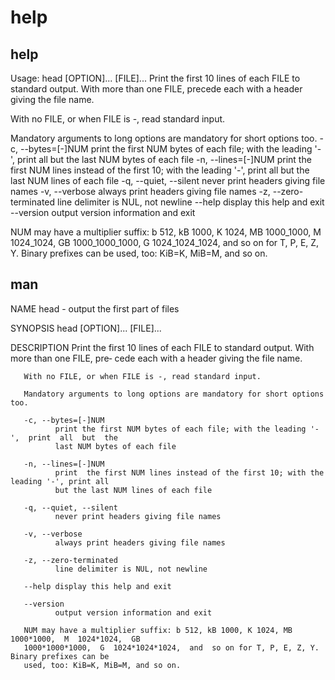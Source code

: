 # help

## help

Usage: head \[OPTION]... \[FILE]... Print the first 10 lines of each FILE to standard output. With more than one FILE, precede each with a header giving the file name.

With no FILE, or when FILE is -, read standard input.

Mandatory arguments to long options are mandatory for short options too. -c, --bytes=\[-]NUM print the first NUM bytes of each file; with the leading '-', print all but the last NUM bytes of each file -n, --lines=\[-]NUM print the first NUM lines instead of the first 10; with the leading '-', print all but the last NUM lines of each file -q, --quiet, --silent never print headers giving file names -v, --verbose always print headers giving file names -z, --zero-terminated line delimiter is NUL, not newline --help display this help and exit --version output version information and exit

NUM may have a multiplier suffix: b 512, kB 1000, K 1024, MB 1000_1000, M 1024_1024, GB 1000_1000_1000, G 1024_1024_1024, and so on for T, P, E, Z, Y. Binary prefixes can be used, too: KiB=K, MiB=M, and so on.

## man

NAME head - output the first part of files

SYNOPSIS head \[OPTION]... \[FILE]...

DESCRIPTION Print the first 10 lines of each FILE to standard output. With more than one FILE, pre‐ cede each with a header giving the file name.

```
   With no FILE, or when FILE is -, read standard input.

   Mandatory arguments to long options are mandatory for short options too.

   -c, --bytes=[-]NUM
          print the first NUM bytes of each file; with the leading '-',  print  all  but  the
          last NUM bytes of each file

   -n, --lines=[-]NUM
          print  the first NUM lines instead of the first 10; with the leading '-', print all
          but the last NUM lines of each file

   -q, --quiet, --silent
          never print headers giving file names

   -v, --verbose
          always print headers giving file names

   -z, --zero-terminated
          line delimiter is NUL, not newline

   --help display this help and exit

   --version
          output version information and exit

   NUM may have a multiplier suffix: b 512, kB 1000, K 1024, MB 1000*1000,  M  1024*1024,  GB
   1000*1000*1000,  G  1024*1024*1024,  and  so on for T, P, E, Z, Y.  Binary prefixes can be
   used, too: KiB=K, MiB=M, and so on.
```
